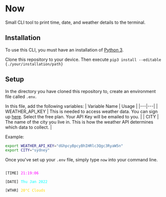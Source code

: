 # Now

Small CLI tool to print time, date, and weather details to the terminal.

## Installation
To use this CLI, you must have an installation of [Python 3](https://www.python.org/downloads/).

Clone this repository to your device. Then execute `pip3 install --editable {./your/installation/path}`

## Setup
In the directory you have cloned this repository to, create an environment file called `.env`.

In this file, add the following variables:
| Variable Name | Usage |
|---|---|
| WEATHER_API_KEY | This is needed to access weather data. You can sign up [here](https://openweathermap.org/price). Select the free plan. Your API Key will be emailed to you.  |
| CITY | The name of the city you live in. This is how the weather API determines which data to collect. |

Example:
```sh
export WEATHER_API_KEY="dGhpcyBpcyBhIHRlc3Qgc3RyaW5n"
export CITY="sydney"
```

Once you've set up your `.env` file, simply type `now` into your command line.

<code>
<span>[TIME] </span><span style="color:magenta">21:19:06</span><br>
<span>[DATE] </span><span style="color:cyan">Thu Jan 2022</span><br>
<span>[WTHR] </span><span style="color:gold">20°C Clouds</span>
</code>
